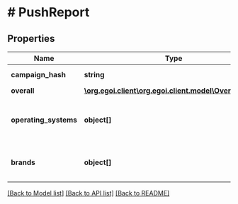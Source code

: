 # # PushReport

## Properties

Name | Type | Description | Notes
------------ | ------------- | ------------- | -------------
**campaign_hash** | **string** |  | [optional] [readonly] 
**overall** | [**\org.egoi.client\org.egoi.client.model\OverallOverall**](OverallOverall.md) |  | [optional] 
**operating_systems** | **object[]** | Stats of the campaign for each operating system | [optional] 
**brands** | **object[]** | Stats of the campaign for each brand | [optional] 

[[Back to Model list]](../../README.md#documentation-for-models) [[Back to API list]](../../README.md#documentation-for-api-endpoints) [[Back to README]](../../README.md)


